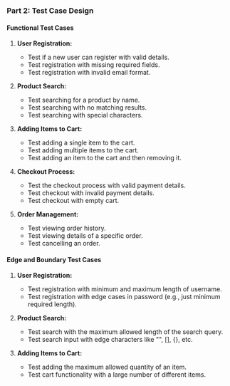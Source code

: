 ### Part 2: Test Case Design

#### Functional Test Cases

1. **User Registration:**
   - Test if a new user can register with valid details.
   - Test registration with missing required fields.
   - Test registration with invalid email format.

2. **Product Search:**
   - Test searching for a product by name.
   - Test searching with no matching results.
   - Test searching with special characters.

3. **Adding Items to Cart:**
   - Test adding a single item to the cart.
   - Test adding multiple items to the cart.
   - Test adding an item to the cart and then removing it.

4. **Checkout Process:**
   - Test the checkout process with valid payment details.
   - Test checkout with invalid payment details.
   - Test checkout with empty cart.

5. **Order Management:**
   - Test viewing order history.
   - Test viewing details of a specific order.
   - Test cancelling an order.

#### Edge and Boundary Test Cases

1. **User Registration:**
   - Test registration with minimum and maximum length of username.
   - Test registration with edge cases in password (e.g., just minimum required length).

2. **Product Search:**
   - Test search with the maximum allowed length of the search query.
   - Test search input with edge characters like "", [], {}, etc.

3. **Adding Items to Cart:**
   - Test adding the maximum allowed quantity of an item.
   - Test cart functionality with a large number of different items.
